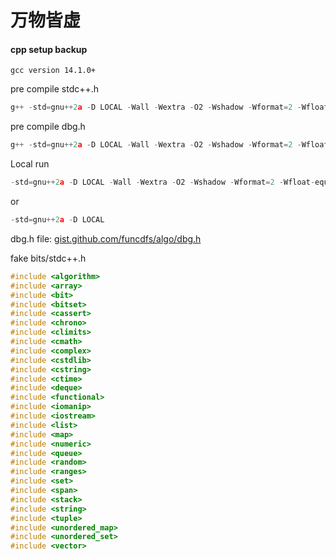 # 万物皆虚



#### cpp setup backup

`gcc version 14.1.0+`


pre compile stdc++.h

```c++
g++ -std=gnu++2a -D LOCAL -Wall -Wextra -O2 -Wshadow -Wformat=2 -Wfloat-equal -Wconversion -Wlogical-op -Wshift-overflow=2 -Wduplicated-cond -Wcast-qual -Wcast-align -H stdc++.h
```

pre compile dbg.h

```c++
g++ -std=gnu++2a -D LOCAL -Wall -Wextra -O2 -Wshadow -Wformat=2 -Wfloat-equal -Wconversion -Wlogical-op -Wshift-overflow=2 -Wduplicated-cond -Wcast-qual -Wcast-align -H dbg.h
```

Local run 

```c++
-std=gnu++2a -D LOCAL -Wall -Wextra -O2 -Wshadow -Wformat=2 -Wfloat-equal -Wconversion -Wlogical-op -Wshift-overflow=2 -Wduplicated-cond -Wcast-qual -Wcast-align
```

or 

```c++
-std=gnu++2a -D LOCAL
```

dbg.h file: [gist.github.com/funcdfs/algo/dbg.h](https://gist.github.com/funcdfs/093ea21e3e3d033298191a5f4c635069)


fake bits/stdc++.h

```c++
#include <algorithm>
#include <array>
#include <bit>
#include <bitset>
#include <cassert>
#include <chrono>
#include <climits>
#include <cmath>
#include <complex>
#include <cstdlib>
#include <cstring>
#include <ctime>
#include <deque>
#include <functional>
#include <iomanip>
#include <iostream>
#include <list>
#include <map>
#include <numeric>
#include <queue>
#include <random>
#include <ranges>
#include <set>
#include <span>
#include <stack>
#include <string>
#include <tuple>
#include <unordered_map>
#include <unordered_set>
#include <vector>
```